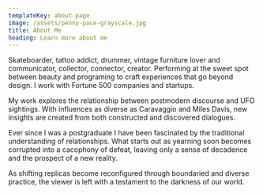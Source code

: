 ```yaml
---
templateKey: about-page
image: /assets/penny-pace-grayscale.jpg
title: About Me
heading: Learn more about me
---
```

Skateboarder, tattoo addict, drummer, vintage furniture lover and communicator, collector, connector, creator. Performing at the sweet spot between beauty and programing to craft experiences that go beyond design. I work with Fortune 500 companies and startups.

My work explores the relationship between postmodern discourse and UFO sightings. With influences as diverse as Caravaggio and Miles Davis, new insights are created from both constructed and discovered dialogues.

Ever since I was a postgraduate I have been fascinated by the traditional understanding of relationships. What starts out as yearning soon becomes corrupted into a cacophony of defeat, leaving only a sense of decadence and the prospect of a new reality.

As shifting replicas become reconfigured through boundaried and diverse practice, the viewer is left with a testament to the darkness of our world.
